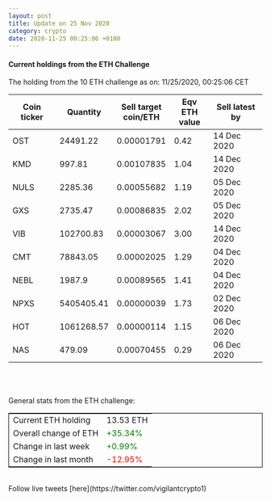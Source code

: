 ```yaml
---
layout: post
title: Update on 25 Nov 2020
category: crypto
date: 2020-11-25 00:25:06 +0100
---
```

<!-- Global site tag (gtag.js) - Google Analytics -->
<script async src="https://www.googletagmanager.com/gtag/js?id=UA-103831149-5"></script>
<script>
  window.dataLayer = window.dataLayer || [];
  function gtag(){dataLayer.push(arguments);}
  gtag('js', new Date());

  gtag('config', 'UA-103831149-5');
</script>


#### Current holdings from the ETH Challenge

The holding from the 10 ETH challenge as on: 11/25/2020, 00:25:06 CET

|Coin ticker|Quantity|Sell target<br>coin/ETH|Eqv ETH<br>value|Sell latest by|
|-----------|--------|-----------|-----------|--------------|
OST|24491.22|  0.00001791|0.42|14 Dec 2020|
KMD|997.81|  0.00107835|1.04|14 Dec 2020|
NULS|2285.36|  0.00055682|1.19|05 Dec 2020|
GXS|2735.47|  0.00086835|2.02|05 Dec 2020|
VIB|102700.83|  0.00003067|3.00|14 Dec 2020|
CMT|78843.05|  0.00002025|1.29|04 Dec 2020|
NEBL|1987.9|  0.00089565|1.41|04 Dec 2020|
NPXS|5405405.41|  0.00000039|1.73|02 Dec 2020|
HOT|1061268.57|  0.00000114|1.15|06 Dec 2020|
NAS|479.09|  0.00070455|0.29|06 Dec 2020|

<br>
<br>
<br>
General stats from the ETH challenge:

<table style="border:1px solid black;margin-left:auto;margin-right:auto;">
	<tbody>
	<tr>
		<td>Current ETH holding</td>
		<td>     13.53 ETH</td>
	</tr>
	<tr>
		<td>Overall change of ETH</td>
		<td><font color="green">+35.34%</font></td>
	</tr>
	<tr>
		<td>Change in last week</td>
		<td><font color="green">+0.99%</font></td>
	</tr>
	<tr>
		<td>Change in last month</td>
		<td><font color="red">-12.95%</font></td>
	</tr>
	</tbody>
</table>

<br>
Follow live tweets [here](https://twitter.com/vigilantcrypto1)
<br>
<br>